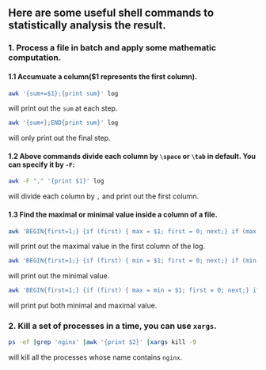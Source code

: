 ## Here are some useful shell commands to statistically analysis the result.
### 1. Process a file in batch and apply some mathematic computation.
#### 1.1 Accumuate a column($1 represents the first column).
```bash
awk '{sum+=$1};{print sum}' log 
 ```
 will print out the `sum` at each step.

```bash
awk '{sum+};END{print sum}' log
```
will only print out the final step.


#### 1.2 Above commands divide each column by `\space` or `\tab` in default. You can specify it by `-F`:
```bash
awk -F "," '{print $1}' log 
```
will divide each column by `,` and print out the first column.

#### 1.3 Find the maximal or minimal value inside a column of a file.
```bash
awk 'BEGIN{first=1;} {if (first) { max = $1; first = 0; next;} if (max < $1) max=$1;} END {print max}' log
```
will print out the maximal value in the first column of the log.

```bash
awk 'BEGIN{first=1;} {if (first) { min = $1; first = 0; next;} if (min > $1) min=$1;} END {print min}' log
```
will print out the minimal value.

```bash
awk 'BEGIN{first=1;} {if (first) { max = min = $1; first = 0; next;} if (max < $1) max=$1; if (min > $2) min=$2; } END { print min,max}' log
```
will print put both minimal and maximal value.

### 2. Kill a set of processes in a time, you can use `xargs`.
```bash
ps -ef |grep 'nginx' |awk '{print $2}' |xargs kill -9
```
will kill all the processes whose name contains `nginx`.
